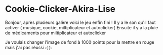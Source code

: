 # Cookie-Clicker-Akira-Lise

Bonjour, après plusieurs galère voici le jeu enfin fini ! 
Il y a le son qu'il faut activer ( musique, cookie, miltiplicateur et autoclicker)
Ensuite il y a la pluie de médicaments pour miltiplicateur et autoclicker

Je voulais changer l'image de fond à 1000 points pour la mettre en rouge mais j'ai pas réussi :( ):